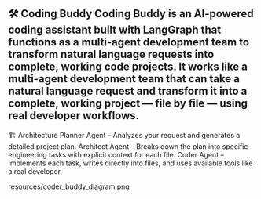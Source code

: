 🛠️ Coding Buddy
Coding Buddy is an AI-powered coding assistant built with LangGraph that functions as a multi-agent development team to transform natural language requests into complete, working code projects.
It works like a multi-agent development team that can take a natural language request and transform it into a complete, working project — file by file — using real developer workflows.
----
🏗️ Architecture
Planner Agent – Analyzes your request and generates a detailed project plan.
Architect Agent – Breaks down the plan into specific engineering tasks with explicit context for each file.
Coder Agent – Implements each task, writes directly into files, and uses available tools like a real developer.

resources/coder_buddy_diagram.png
